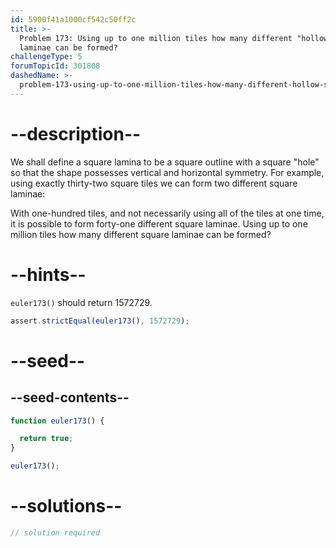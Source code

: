 ```yaml
---
id: 5900f41a1000cf542c50ff2c
title: >-
  Problem 173: Using up to one million tiles how many different "hollow" square
  laminae can be formed?
challengeType: 5
forumTopicId: 301808
dashedName: >-
  problem-173-using-up-to-one-million-tiles-how-many-different-hollow-square-laminae-can-be-formed
---
```


# --description--

We shall define a square lamina to be a square outline with a square "hole" so that the shape possesses vertical and horizontal symmetry. For example, using exactly thirty-two square tiles we can form two different square laminae:

With one-hundred tiles, and not necessarily using all of the tiles at one time, it is possible to form forty-one different square laminae. Using up to one million tiles how many different square laminae can be formed?

# --hints--

`euler173()` should return 1572729.

```js
assert.strictEqual(euler173(), 1572729);
```

# --seed--

## --seed-contents--

```js
function euler173() {

  return true;
}

euler173();
```

# --solutions--

```js
// solution required
```
